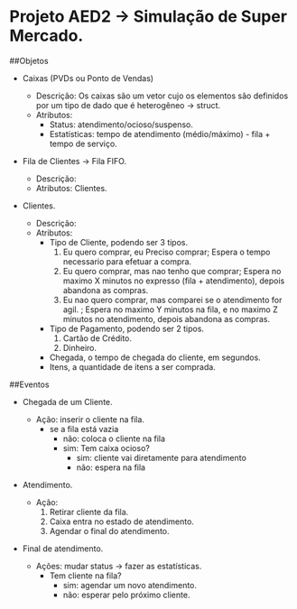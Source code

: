 # Projeto AED2 → Simulação de Super Mercado.

##Objetos

- Caixas (PVDs ou Ponto de Vendas)
    - Descrição: Os caixas são um vetor cujo os elementos são definidos por um tipo de dado que é heterogêneo → struct.
    - Atributos: 
        - Status: atendimento/ocioso/suspenso.
        - Estatísticas: tempo de atendimento (médio/máximo) - fila + tempo de serviço.

- Fila de Clientes → Fila FIFO.
    - Descrição: 
    - Atributos: Clientes.

- Clientes.
    - Descrição:
    - Atributos:
        - Tipo de Cliente, podendo ser 3 tipos.
            1. Eu quero comprar, eu Preciso comprar; Espera o tempo necessario para efetuar a compra.
            2. Eu quero comprar, mas nao tenho que comprar; Espera no maximo X minutos no expresso (fila + atendimento), depois abandona as compras.
            3. Eu nao quero comprar, mas comparei se o atendimento for agil. ; Espera no maximo Y minutos na fila, e no maximo Z minutos no atendimento, depois abandona as compras.
        - Tipo de Pagamento, podendo ser 2 tipos.
            1. Cartão de Crédito.
            2. Dinheiro.
        - Chegada, o tempo de chegada do cliente, em segundos.
        - Itens, a quantidade de itens a ser comprada.
        
##Eventos

- Chegada de um Cliente.
    - Ação: inserir o cliente na fila.
        - se a fila está vazia
            - não: coloca o cliente na fila
            - sim: Tem caixa ocioso?
                - sim: cliente vai diretamente para atendimento
                - não: espera na fila

- Atendimento.
    - Ação: 
        1. Retirar cliente da fila.
        2. Caixa entra no estado de atendimento.
        3. Agendar o final do atendimento.

- Final de atendimento.
    - Ações: mudar status → fazer as estatísticas.
        - Tem cliente na fila?
            - sim: agendar um novo atendimento.
            - não: esperar pelo próximo cliente.